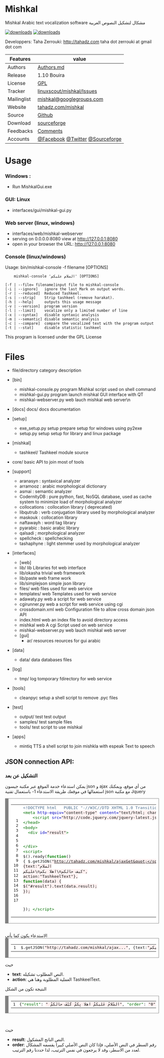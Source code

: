 

Mishkal
=======
  Mishkal Arabic text vocalization software  مشكال لتشكيل النصوص العربية

[![downloads]( https://img.shields.io/sourceforge/dt/mishkal.svg)](http://sourceforge.org/projects/mishkal)
[![downloads]( https://img.shields.io/sourceforge/dm/mishkal.svg)](http://sourceforge.org/projects/mishkal)

  Developpers: 	Taha Zerrouki: http://tahadz.com
	taha dot zerrouki at gmail dot com


Features |   value
---------|---------------------------------------------------------------------------------
Authors  | [Authors.md](https://github.com/linuxscout/mishkal/master/AUTHORS.md)
Release  | 1.10 Bouira
License  |[GPL](https://github.com/linuxscout/mishkal/master/LICENSE)
Tracker  |[linuxscout/mishkal/Issues](https://github.com/linuxscout/mishkal/issues)
Mailinglist  |[<mishkal@googlegroups.com>](http://groups.google.com/group/mishkal/)
Website  |[tahadz.com/mishkal](http://www.tahadz.com/mishkal/)
Source  |[Github](http://github.com/linuxscout/mishkal)
Download  |[sourceforge](http://mishkal.sourceforge.net)
Feedbacks  |[Comments](http://tahadz.com/mishkal/contact)
Accounts  |[@Facebook](https://www.facebook.com/mishkalarabic) [@Twitter](https://twitter.com/linuxscout)  [@Sourceforge](http://sourceforge.net/projectsmishkal/)

        
Usage
=====
### Windows :
 * Run MishkalGui.exe

### GUI: Linux
  - interfaces/gui/mishkal-gui.py

### Web server (linux, windows)
  * interfaces/web/mishkal-webserver
  * serving on 0.0.0.0:8080 view at http://127.0.0.1:8080
  * open in your browser the URL: http://127.0.0.1:8080

### Console (linux/windows)

 Usage: bin/mishkal-console -f filename [OPTIONS]


        mishkal-console 'السلام عليكم' [OPTIONS]

	[-f | --file= filename]input file to mishkal-console
	[-i | --ignore]   ignore the last Mark on output words.
	[-r | --reduced]  Reduced Tashkeel.
	[-s | --strip]    Strip tashkeel (remove harakat).
	[-h | --help]     outputs this usage message
	[-v | --version]  program version
	[-l | --limit]    vocalize only a limited number of line
	[-x | --syntax]   disable syntaxic analysis
	[-m | --semantic] disable semantic analysis
	[-c | --compare]  compare the vocalized text with the program output
	[-t | --stat]     disable statistic tashkeel

  This program is licensed under the GPL License


Files
=====
* file/directory	category	description 
* [bin]
	- mishkal-console.py	program	Mishkal script used on shell command
	- mishkal-gui.py	program	launch mishkal GUI interface with QT
	- mishkal-webserver.py	web	lauch mishkal web server\n
  
* [docs]
  	docs/	docs	documentation
* [setup]
	- exe_setup.py	setup	prepare setup for windows using py2exe
  	- setup.py	setup	setup for library and linux package
* [mishkal]
  	- tashkeel/		Tashkeel module source
* core/		basic API to join most of tools

* [support]
	- aranasyn	: syntaxical analyzer
	- arramooz	: arabic morphological dictionary
	- asmai		: semantic analyzer
	- CodernityDB :  pure python, fast, NoSQL database, used as cache system to minimize load of morphological analyzer 
	- collocations : collocation library ( deprecated)
	- libqutrub	: verb conjugation library used by morphological analyzer
	- maskouk	: collocation library
	- naftawayh	: word tag library
	- pyarabic	: basic arabic library
	- qalsadi	; morphological analyzer
	- spellcheck : spellchecking 
	- tashaphyne : light stemmer used by morphological analyzer


* [interfaces]
	* [web]
  	- lib/	lib	Libraries fot web interface
  	- lib/okasha	trivial web framework
  	- lib/paste		web frame work
  	- lib/simplejson	simple json library	
  	- files/	web	files used for web service
  	- templates/	web	Templates used for web service
  	- adawaty.py	web	a script for web service
  	- cgirunner.py	web	a script for web service using cgi
  	- crossdomain.xml	web	Configuration file to allow cross domain json API
  	- index.html	web	an index file to avoid directory access
  	- mishkal	web	A cgi Script used on web service
  	- mishkal-webserver.py	web	lauch mishkal web server
	* [gui]
	  	- ar/	resources	reources for gui arabic	
* [data]
  	- data/	data	databases files
* [log]
  	- tmp/	log	tomporary fdirectory for web service
* [tools]
	- cleanpyc	setup	a shell script to remove .pyc files
* [test]
	- output/	test	test output
	- samples/	test	sample files
	- tools/	test	script to use mishkal

* [apps]
  	- mintiq	TTS	a shell script to join mishkla with espeak Text to speech

JSON connection API:
-----------------

<a name="API"><h3>التشكيل عن بعد</h3></a>
يمكن استدعاء خدمة الموقع عبر مكتبة جيسون json و ajax من أي موقع، ويمكنك استعمالها في موقعك
طريقة الاستدعاء 
1- باستعمال تقنية  json مع مكتبة Jquery


<div dir='ltr'>
<!-- HTML generated using hilite.me --><div style="background: #ffffff; overflow:auto;width:auto;color:black;background:white;border:solid gray;border-width:.1em .1em .1em .8em;padding:.2em .6em;"><table><tr><td><pre style="margin: 0; line-height: 125%"> 1
 2
 3
 4
 5
 6
 7
 8
 9
10
11
12
13
14
15
16
17</pre></td><td><pre style="margin: 0; line-height: 125%"><span style="color: #507090">&lt;!DOCTYPE html 	PUBLIC &quot;-//W3C//DTD XHTML 1.0 Transitional//EN&quot; &quot;http://www.w3.org/TR/xhtml1/DTD/xhtml1-transitional.dtd&quot;&gt;</span>
<span style="color: #007000">&lt;meta</span> <span style="color: #0000C0">http-equiv=</span><span style="background-color: #fff0f0">&quot;content-type&quot;</span> <span style="color: #0000C0">content=</span><span style="background-color: #fff0f0">&quot;text/html; charset=utf-8&quot;</span> <span style="color: #007000">/&gt;</span>
    <span style="color: #007000">&lt;script </span><span style="color: #0000C0">src=</span><span style="background-color: #fff0f0">&quot;http://code.jquery.com/jquery-latest.js&quot;</span><span style="color: #007000">&gt;&lt;/script&gt;</span>
<span style="color: #007000">&lt;/head&gt;</span>
<span style="color: #007000">&lt;body&gt;</span>
  <span style="color: #007000">&lt;div</span> <span style="color: #0000C0">id=</span><span style="background-color: #fff0f0">&quot;result&quot;</span><span style="color: #007000">&gt;</span>

<span style="color: #007000">&lt;/div&gt;</span>
<span style="color: #007000">&lt;script&gt;</span>
$().ready(<span style="color: #008000; font-weight: bold">function</span>() {
$.getJSON(<span style="background-color: #fff0f0">&quot;http://tahadz.com/mishkal/ajaxGet&quot;</span>, {text<span style="color: #303030">:</span><span style="background-color: #fff0f0">&quot;السلام عليكم\nاهلا بكم\nكيف حالكم&quot;</span>, action<span style="color: #303030">:</span><span style="background-color: #fff0f0">&quot;TashkeelText&quot;</span>},
  <span style="color: #008000; font-weight: bold">function</span>(data) {
      $(<span style="background-color: #fff0f0">&quot;#result&quot;</span>).text(data.result);
  });

 });
<span style="color: #007000">&lt;/script&gt;</span>
</pre></td></tr></table></div>

</div>



<br/>
الاستدعاء يكون كما يأتي
<!-- HTML generated using hilite.me --><div dir='ltr' style="background: #ffffff; overflow:auto;width:auto;color:black;background:white;border:solid gray;border-width:.1em .1em .1em .8em;padding:.2em .6em;"><table><tr><td><pre style="margin: 0; line-height: 125%">1</pre></td><td><pre style="margin: 0; line-height: 125%">$.getJSON(<span style="background-color: #fff0f0">&quot;http://tahadz.com/mishkal/ajax...&quot;</span>, {text<span style="color: #303030">:</span><span style="background-color: #fff0f0">&quot;السلام عليكم\nاهلا بكم\nكيف حالكم&quot;</span>, action<span style="color: #303030">:</span><span style="background-color: #fff0f0">&quot;TashkeelText&quot;</span>},
</pre></td></tr></table></div>

حيث<br/>
<ul>
<li><strong>text</strong>:  النص المطلوب تشكيله.</li>
<li><strong>action</strong>: العملية المطلوبة وهنا هي TashkeelText.</li>
</ul>
النتيجة تكون من الشكل
<pre dir="ltr">
<!-- HTML generated using hilite.me --><div dir='ltr' style="background: #ffffff; overflow:auto;width:auto;color:black;background:white;border:solid gray;border-width:.1em .1em .1em .8em;padding:.2em .6em;"><table><tr><td><pre style="margin: 0; line-height: 125%">1</pre></td><td><pre style="margin: 0; line-height: 125%">{<span style="color: #007000">&quot;result&quot;</span>: <span style="background-color: #fff0f0">&quot; السّلامُ عَلَيكُمْ اهلا بِكُمْ كَيْفَ حالُكُمْ&quot;</span>, <span style="color: #007000">&quot;order&quot;</span>: <span style="background-color: #fff0f0">&quot;0&quot;</span>}
</pre></td></tr></table></div>

</pre>
حيث
<ul>
<li><strong>result</strong>: النص الناتج المشكول.</li>
<li><strong>order</strong>: رقم السطر في النص الأصلي، فإذا كان النص الأصلي كبيرا يقسمه المشكال لعدد من الاسطر، وقد لا يرجعون في نفس الترتيب، لذا حددنا رقم الترتيب.</li>
</ul>
